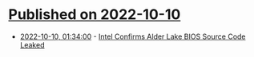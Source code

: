 # [Published on 2022-10-10](index.md)

* [2022-10-10, 01:34:00](https://hardware.slashdot.org/story/22/10/09/2330258/intel-confirms-alder-lake-bios-source-code-leaked?utm_source=rss1.0mainlinkanon&utm_medium=feed) - [Intel Confirms Alder Lake BIOS Source Code Leaked](https://hardware.slashdot.org/story/22/10/09/2330258/intel-confirms-alder-lake-bios-source-code-leaked?utm_source=rss1.0mainlinkanon&utm_medium=feed)

